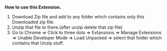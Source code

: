 **How to use this Extension.**
1. Download Zip file and add to any folder which contains only this Downloaded zip file.
2. Unzip that file to there.(after unzip delete that zip file)
3. Go to Chrome => Click to three dots => Extansions => Manage Extensions => Unable Developer Mode => Load Unpacked => select that folder which contains that Unzip stuff.
